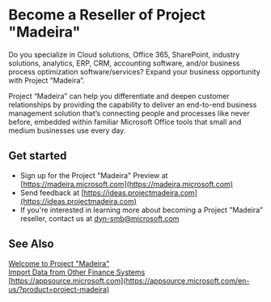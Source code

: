 <properties
	pageTitle="Become a Reseller of Project “Madeira”| Project “Madeira”"
    description="Become a Reseller of Project “Madeira”"
	services="project-madeira"
	documentationCenter=""
	authors="edupont04"/>
<tags
    ms.service="project-madeira"
    ms.topic="get-started-article"
    ms.devlang="na"
    ms.tgt_pltfrm="na"
    ms.workload="na"
    ms.date="09/12/2016"
    ms.author="edupont04" />

# Become a Reseller of Project "Madeira"
Do you specialize in Cloud solutions, Office 365, SharePoint, industry solutions, analytics, ERP, CRM, accounting software, and/or business process optimization software/services? Expand your business opportunity with Project “Madeira”.  

Project “Madeira” can help you differentiate and deepen customer relationships by providing the capability to deliver an end-to-end business management solution that’s connecting people and processes like never before, embedded within familiar Microsoft Office tools that small and medium businesses use every day.  

## Get started
- Sign up for the Project "Madeira" Preview at [https://madeira.microsoft.com](https://madeira.microsoft.com)  
- Send feedback at [https://ideas.projectmadeira.com](https://ideas.projectmadeira.com)  
- If you're interested in learning more about becoming a Project "Madeira" reseller, contact us at [dyn-smb@microsoft.com](mailto:dyn-smb@microsoft.com)  

## See Also  
[Welcome to Project "Madeira"](madeira-get-started.md)  
[Import Data from Other Finance Systems](upload-data.md)  
[https://appsource.microsoft.com](https://appsource.microsoft.com/en-us/?product=project-madeira)  
